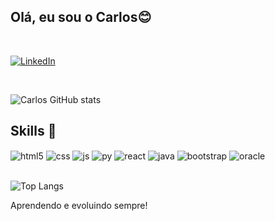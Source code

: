 ## Olá, eu sou o Carlos😊

 

<br/>

 

[![LinkedIn](https://img.shields.io/badge/LinkedIn-0077B5?style=for-the-badge&logo=linkedin&logoColor=white)](https://www.linkedin.com/in/ncarlos63/)

 

<br/>

 

![Carlos GitHub stats](https://github-readme-stats.vercel.app/api?username=CarlosQw32&show_icons=true&theme=radical)

 

## Skills 🚀

 

<div style="display: inline_block">

 

<img align="center" alt="html5" src="https://img.shields.io/badge/HTML5-E34F26?style=for-the-badge&logo=html5&logoColor=white" />
<img align="center" alt="css" src="https://img.shields.io/badge/CSS3-1572B6?style=for-the-badge&logo=css3&logoColor=white" />
<img align="center" alt="js" src="https://img.shields.io/badge/JavaScript-F7DF1E?style=for-the-badge&logo=javascript&logoColor=black" />
<img align="center" alt="py" src="https://img.shields.io/badge/Python-14354C?style=for-the-badge&logo=python&logoColor=white" />
<img align="center" alt="react" src="https://img.shields.io/badge/React-20232A?style=for-the-badge&logo=react&logoColor=61DAFB" />
<img align="center" alt="java" src="https://img.shields.io/badge/Java-ED8B00?style=for-the-badge&logo=openjdk&logoColor=white" />
<img align="center" alt="bootstrap" src="https://img.shields.io/badge/Bootstrap-563D7C?style=for-the-badge&logo=bootstrap&logoColor=white" />
<img align="center" alt="oracle" src="https://img.shields.io/badge/Oracle-F80000?style=for-the-badge&logo=Oracle&logoColor=white" />
</div>

 

<br/>

 

![Top Langs](https://github-readme-stats.vercel.app/api/top-langs/?username=ReginaPompeo&layout=compact)

 

Aprendendo e evoluindo sempre!
